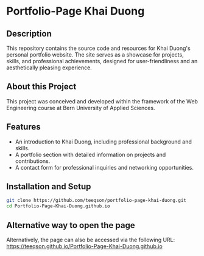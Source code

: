 # Portfolio-Page Khai Duong

## Description
This repository contains the source code and resources for Khai Duong's personal portfolio website. 
The site serves as a showcase for projects, skills, and professional achievements, designed for user-friendliness and an aesthetically pleasing experience.

## About this Project
This project was conceived and developed within the framework of the Web Engineering course at Bern University of Applied Sciences.

## Features
- An introduction to Khai Duong, including professional background and skills.
- A portfolio section with detailed information on projects and contributions.
- A contact form for professional inquiries and networking opportunities.


## Installation and Setup

```bash
git clone https://github.com/teeqson/portfolio-page-khai-duong.git
cd Portfolio-Page-Khai-Duong.github.io
```

## Alternative way to open the page
Alternatively, the page can also be accessed via the following URL: https://teeqson.github.io/Portfolio-Page-Khai-Duong.github.io
